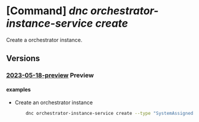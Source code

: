 # [Command] _dnc orchestrator-instance-service create_

Create a orchestrator instance.

## Versions

### [2023-05-18-preview](/Resources/mgmt-plane/L3N1YnNjcmlwdGlvbnMve30vcmVzb3VyY2Vncm91cHMve30vcHJvdmlkZXJzL21pY3Jvc29mdC5kZWxlZ2F0ZWRuZXR3b3JrL29yY2hlc3RyYXRvcnMve30=/2023-05-18-preview.xml) **Preview**

<!-- mgmt-plane /subscriptions/{}/resourcegroups/{}/providers/microsoft.delegatednetwork/orchestrators/{} 2023-05-18-preview -->

#### examples

- Create an orchestrator instance
    ```bash
        dnc orchestrator-instance-service create --type "SystemAssigned" --location "West US" --api-server-endpoint "https://testk8s.cloudapp.net" --cluster-root-ca "ddsadsad344mfdsfdl" --id "/subscriptions/613192d7-503f-477a-9cfe-4efc3ee2bd60/resourceGroups/TestRG/providers/Microsoft.DelegatedNetwork/controller/testcontroller" --orchestrator-app-id "546192d7-503f-477a-9cfe-4efc3ee2b6e1" --orchestrator-tenant-id "da6192d7-503f-477a-9cfe-4efc3ee2b6c3" --priv-link-resource-id "/subscriptions/613192d7-503f-477a-9cfe-4efc3ee2bd60/resourceGroups/TestRG/providers/Microsoft.Network/privateLinkServices/plresource1" --resource-group "TestRG" --resource-name "testk8s1"
    ```
